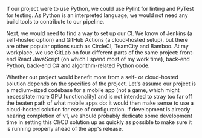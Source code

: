 If our project were to use Python, we could use Pylint for linting and PyTest for testing. As Python is an interpreted language, we would not need any build tools to contribute to our pipeline.

Next, we would need to find a way to set up our CI. We know of Jenkins (a self-hosted option) and GitHub Actions (a cloud-hosted setup), but there are other popular options such as CircleCI, TeamCity and Bamboo. At my workplace, we use GitLab on four different parts of the same project: front-end React JavaScript (on which I spend most of my work time), back-end Python, back-end C# and algorithm-related Python code.

Whether our project would benefit more from a self- or cloud-hosted solution depends on the specifics of the project. Let's assume our project is a medium-sized codebase for a mobile app (not a game, which might necessitate more GPU functionality) and is not intended to stray too far off the beaten path of what mobile apps do: it would then make sense to use a cloud-hosted solution for ease of configuration. If development is already nearing completion of v1, we should probably dedicate some development time in setting this CI/CD solution up as quickly as possible to make sure it is running properly ahead of the app's release.